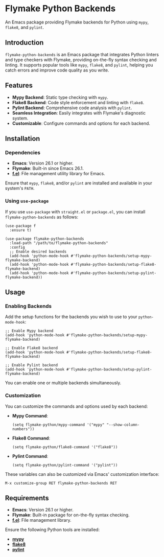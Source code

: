 # Flymake Python Backends

An Emacs package providing Flymake backends for Python using `mypy`, `flake8`, and `pylint`.

## Introduction

`flymake-python-backends` is an Emacs package that integrates Python linters and type checkers with Flymake, providing on-the-fly syntax checking and linting. It supports popular tools like `mypy`, `flake8`, and `pylint`, helping you catch errors and improve code quality as you write.

## Features

- **Mypy Backend**: Static type checking with `mypy`.
- **Flake8 Backend**: Code style enforcement and linting with `flake8`.
- **Pylint Backend**: Comprehensive code analysis with `pylint`.
- **Seamless Integration**: Easily integrates with Flymake's diagnostic system.
- **Customizable**: Configure commands and options for each backend.

## Installation

### Dependencies

- **Emacs**: Version 26.1 or higher.
- **Flymake**: Built-in since Emacs 26.1.
- **[f.el](https://github.com/rejeep/f.el)**: File management utility library for Emacs.

Ensure that `mypy`, `flake8`, and/or `pylint` are installed and available in your system's `PATH`.

### Using `use-package`

If you use `use-package` with `straight.el` or `package.el`, you can install `flymake-python-backends` as follows:

```emacs-lisp
(use-package f
  :ensure t)

(use-package flymake-python-backends
  :load-path "/path/to/flymake-python-backends"
  :config
  ;; Enable desired backends
  (add-hook 'python-mode-hook #'flymake-python-backends/setup-mypy-flymake-backend)
  (add-hook 'python-mode-hook #'flymake-python-backends/setup-flake8-flymake-backend)
  (add-hook 'python-mode-hook #'flymake-python-backends/setup-pylint-flymake-backend))
```

## Usage

### Enabling Backends

Add the setup functions for the backends you wish to use to your `python-mode-hook`:

```emacs-lisp
;; Enable Mypy backend
(add-hook 'python-mode-hook #'flymake-python-backends/setup-mypy-flymake-backend)

;; Enable Flake8 backend
(add-hook 'python-mode-hook #'flymake-python-backends/setup-flake8-flymake-backend)

;; Enable Pylint backend
(add-hook 'python-mode-hook #'flymake-python-backends/setup-pylint-flymake-backend)
```

You can enable one or multiple backends simultaneously.

### Customization

You can customize the commands and options used by each backend:

- **Mypy Command**:

  ```emacs-lisp
  (setq flymake-python/mypy-command '("mypy" "--show-column-numbers"))
  ```

- **Flake8 Command**:

  ```emacs-lisp
  (setq flymake-python/flake8-command '("flake8"))
  ```

- **Pylint Command**:

  ```emacs-lisp
  (setq flymake-python/pylint-command '("pylint"))
  ```

These variables can also be customized via Emacs' customization interface:

```emacs-lisp
M-x customize-group RET flymake-python-backends RET
```

## Requirements

- **Emacs**: Version 26.1 or higher.
- **Flymake**: Built-in package for on-the-fly syntax checking.
- **[f.el](https://github.com/rejeep/f.el)**: File management library.

Ensure the following Python tools are installed:

- [**mypy**](http://mypy-lang.org/)
- [**flake8**](http://flake8.pycqa.org/)
- [**pylint**](https://www.pylint.org/)
